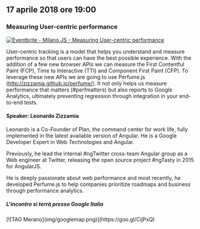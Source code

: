 ## 17 aprile 2018 ore 19:00

### Measuring User-centric performance

<a href="https://www.eventbrite.it/e/biglietti-milano-js-measuring-user-centric-performance-44590122256?ref=ebtn" target="_blank"><img src="https://www.eventbrite.it/custombutton?eid=44590122256" alt="Eventbrite - Milano JS - Measuring User-centric performance" /></a>

User-centric tracking is a model that helps you understand and measure performance so that users can have the best possible experience. With the addition of a few new browser APIs we can measure the First Contentful Paint (FCP), Time to Interactive (TTI) and Component First Paint (CFP). To leverage these new APIs we are going to use Perfume.js (http://zizzamia.github.io/perfume/). It not only helps us measure performance that matters (#perfmatters) but also reports to Google Analytics, ultimately preventing regression through integration in your end-to-end tests.

#### Speaker: Leonardo Zizzamia

Leonardo is a Co-Founder of Plan, the command center for work life, fully implemented in the latest available version of Angular. He is a Google Developer Expert in Web Technologies and Angular.

Previously, he lead the internal #ngTwitter cross-team Angular group as a Web engineer at Twitter, releasing the open source project #ngTasty in 2015 for AngularJS.

He is deeply passionate about web performance and most recently, he developed Perfume.js to help companies prioritize roadmaps and business through performance analytics.

##### L'incontro si terrà presso Google Italia

<div class="frame">
  [![TAG Merano](img/googlemap.png)](https://goo.gl/CijPxQ)
</div>
